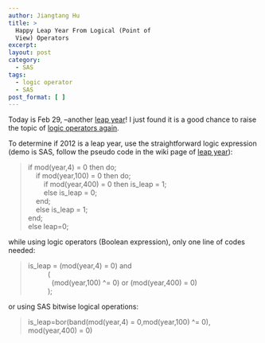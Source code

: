 ```yaml
---
author: Jiangtang Hu
title: >
  Happy Leap Year From Logical (Point of
  View) Operators
excerpt:
layout: post
category:
  - SAS
tags:
  - logic operator
  - SAS
post_format: [ ]
---
```

Today is Feb 29, –another [leap year][1]! I just found it is a good chance to raise the topic of [logic operators again][2].

To determine if 2012 is a leap year, use the straightforward logic expression (demo is SAS, follow the pseudo code in the wiki page of [leap year][1]):

> if mod(year,4) = 0 then do;     
>     if mod(year,100) = 0 then do;             
>         if mod(year,400) = 0 then is_leap = 1;   
>         else is_leap = 0;   
>     end;   
>     else is_leap = 1;   
> end;   
> else leap=0;

while using logic operators (Boolean expression), only one line of codes needed:

> is_leap = (mod(year,4) = 0) and   
>           (   
>             (mod(year,100) ^= 0) or (mod(year,400) = 0)   
>           ); 

or using SAS bitwise logical operations:

> is_leap=bor(band(mod(year,4) = 0,mod(year,100) ^= 0), mod(year,400) = 0)

 [1]: http://en.wikipedia.org/wiki/Leap_year
 [2]: http://www.jiangtanghu.com/blog/2010/11/04/power-of-logic-operators-a-trick/